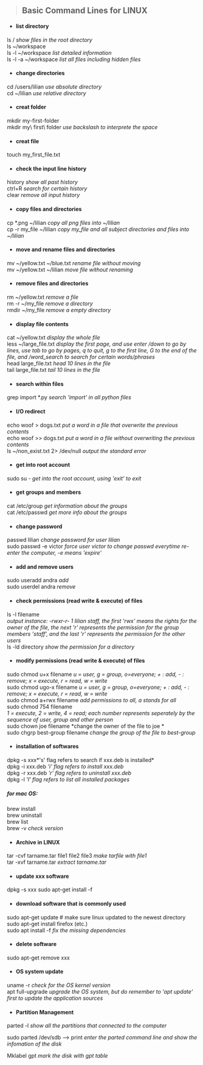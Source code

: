 >## Basic Command Lines for LINUX

* #### list directory<br>
ls / *show files in the root directory*<br>
ls ~/workspace<br>
ls -l ~/workspace *list detailed 
information*<br>
ls -l -a ~/workspace *list all files including hidden files*<br>
* #### change directories <br>
cd /users/lilian *use absolute directory*<br>
cd ~/lilian *use relative directory*<br>
* #### creat folder<br>
mkdir my-first-folder<br>
mkdir my\ first\ folder *use backslash to interprete the space* <br> 
* #### creat file<br>
touch my_first_file.txt <br>
* #### check the input line history<br>
history *show all past history*<br>
ctrl+R *search for certain history*<br>
clear *remove all input history* <br>
* #### copy files and directories<br>
cp *.png ~/lilian *copy all png files into ~/lilian* <br>
cp -r my_file ~/lilian *copy my_file and all subject directories and files into ~/lilian*  <br>
* #### move and rename files and directories<br>
mv ~/yellow.txt ~/blue.txt *rename file without moving*<br>
mv ~/yellow.txt ~/lilian *move file without renaming*<br>

* #### remove files and directories<br>
rm ~/yellow.txt *remove a file*<br>
rm -r ~/my_file *remove a directory*<br>
rmdir ~/my_file *remove a empty directory* <br>

* #### display file contents<br>
cat ~/yellow.txt  *display the whole file*<br> 
less ~/large_file.txt *display the first page, and use enter /down to go by lines, use tab to go by pages, q to quit, g to the first line, G to the end of the file, and /word_search to search for certain words/phrases* <br> 
head large_file.txt *head 10 lines in the file* <br>
tail large_file.txt *tail 10 lines in the file* <br>


* #### search within files<br>
grep import *.py *search 'import' in all python files* <br>

* #### I/O redirect <br>
echo woof > dogs.txt *put a word in  a file that overwrite the previous contents*<br>
echo woof >> dogs.txt *put a word in  a file without overwriting the previous contents*<br>
ls ~/non_exist.txt 2> /dev/null *output the standard error* <br>

* #### get into root account <br>
sudo su - *get into the root account, using 'exit' to exit*<br>

* #### get groups and members <br>
cat /etc/group *get information about the groups*<br>
cat /etc/passwd *get more info about the groups*<br>

* #### change password <br>
passwd lilian *change password for user lilian*<br>
sudo passwd -e victor *force user victor to change passwd everytime re-enter the computer, -e means 'expire'*<br>

* #### add and remove users <br>
sudo useradd andra *add*<br>
sudo userdel andra *remove*<br>

* #### check permissions (read write & execute) of files <br>
ls -l filename <br>*output instance: -rwxr-r- 1 lilian  staff, the first 'rwx' means the rights for the owner of the file, the next 'r' represents the permission for the group members 'staff', and the last 'r' represents the permission for the other users*<br>
ls -ld directory *show the permission for a directory*<br>

* #### modify permissions (read write & execute) of files <br>
sudo chmod u+x filename  *u = user, g = group, o=everyone; + : add, - : remove; x = execute, r = read, w = write*<br>
sudo chmod ugo-x filename  *u = user, g = group, o=everyone; + : add, - : remove; x = execute, r = read, w = write*<br>
sudo chmod a+rwx filename *add permissions to all, a stands for all* <br>
sudo chmod 754 filename  <br>
*1 = execute, 2 = write, 4 = read; each number represents seperately by the sequence of user, group and other person*<br>
sudo chown joe filename *change the owner of the file to joe *<br>
sudo chgrp best-group filename *change the group of the file to best-group* <br>

* #### installation of softwares<br>
dpkg -s xxx*'s' flag refers to search if xxx.deb is installed*<br>
dpkg -i xxx.deb *'i' flag refers to install xxx.deb* <br>
dpkg -r xxx.deb *'r' flag refers to uninstall xxx.deb* <br>
dpkg -l  *'l' flag refers to list all installed packages* <br>

##### for mac OS:<br>
brew install <br>
brew uninstall <br>
brew list<br>
brew -v  *check version*<br>

* #### Archive in LINUX<br>
tar -cvf tarname.tar file1  file2 file3 *make tarfile with file1*<br>
tar -xvf tarname.tar *extract tarname.tar*<br>


* ####  update xxx software<br>
dpkg -s xxx sudo apt-get install -f<br>


* #### download software that is commonly used<br>
sudo apt-get update # make sure linux updated to the newest directory
sudo apt-get install firefox (etc.) <br>
sudo apt install -f *fix the missing dependencies*<br>
* #### delete software<br>
sudo apt-get remove xxx<br>


* ####  OS system update<br>
uname -r *check for the OS kernel version* <br> 
apt  full-upgrade *upgrade the OS system, but do remember to 'apt update' first to update the application sources* <br> 

* ####  Partition Management<br>
parted -l *show all the partitions that connected to the computer* <br>

sudo parted /dev/sdb --> print *enter the parted command line and show the infomation of the disk* <br>

Mklabel gpt *mark the disk with gpt table* <br>










<!--stackedit_data:
eyJoaXN0b3J5IjpbLTgyNTU3MzEzOCwtODY5Mzc0MzgxLDEzOD
IyOTI5ODQsNDc2NTkxMjE4LC0xMDE5NDY5ODMzLDU1OTMyOTY5
MiwxODc5NDg5NjMwLC0xMTUxNjgwMzYyLC02ODcxODk1NCwtMT
EyODg4NTAyMSwtMTA1NjM2MTg1NCwxMzUzMDIxNTg4LDIwNTQ1
Mzc2NzEsMjAzOTIyMzgyLDE4NTgzMjEzNzAsLTcxNjkwMTE4Mi
wtMTU2NzI3ODI5Nyw2NTA0Mzg3NjgsMzUwMTU2NDk2LC02ODIy
MzQxNTNdfQ==
-->
